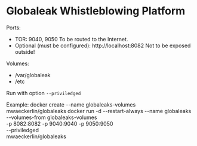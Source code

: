 # Globaleak Whistleblowing Platform

Ports:
 - TOR: 9040, 9050
   To be routed to the Internet.
 - Optional (must be configured): http://localhost:8082 
   Not to be exposed outside!

Volumes:
 - /var/globaleak
 - /etc

Run with option `--priviledged`

Example:
        docker create --name globaleaks-volumes mwaeckerlin/globaleaks
        docker run -d --restart-always --name globaleaks \
            --volumes-from globaleaks-volumes \
            -p 8082:8082 -p 9040:9040 -p 9050:9050 \
            --priviledged \
            mwaeckerlin/globaleaks
